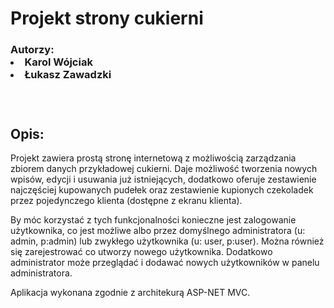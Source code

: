 <h1> Projekt strony cukierni </h1>
<h3> Autorzy:
    <li> Karol Wójciak
    <li> Łukasz Zawadzki </h3><br>

<h1></h1>
<h2> Opis: </h2>

Projekt zawiera prostą stronę internetową z możliwością zarządzania zbiorem danych przykładowej cukierni. Daje możliwość tworzenia nowych wpisów, edycji i usuwania już istniejących, dodatkowo oferuje zestawienie najczęściej kupowanych pudełek oraz zestawienie kupionych czekoladek przez pojedynczego klienta (dostępne z ekranu klienta).

By móc korzystać z tych funkcjonalności konieczne jest zalogowanie użytkownika, co jest możliwe albo przez domyślnego administratora (u: admin, p:admin) lub zwykłego użytkownika (u: user, p:user). Można również się zarejestrować co utworzy nowego użytkownika. Dodatkowo administrator może przeglądać i dodawać nowych użytkowników w panelu administratora.

Aplikacja wykonana zgodnie z architekurą ASP-NET MVC.
